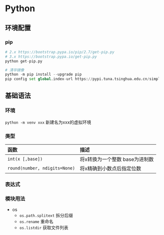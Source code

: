 

# Python
## 环境配置
### pip

```python
# 2.x https://bootstrap.pypa.io/pip/2.7/get-pip.py
# 3.x https://bootstrap.pypa.io/get-pip.py
python get-pip.py

# 清华镜像
python -m pip install --upgrade pip
pip config set global.index-url https://pypi.tuna.tsinghua.edu.cn/simple
```
## 基础语法
### 环境

`python -m venv xxx` 新建名为xxx的虚拟环境

### 类型

| 函数             | 描述                                 |
| :--------------- | :-----------------------------       |
| `int(x [,base])` | 将x转换为一个整数 base为进制数         |
| `round(number, ndigits=None)` | 将x精确到小数点后指定位数 |

### 表达式


### 模块用法

- os
  - `os.path.splitext` 拆分后缀
  - `os.rename` 重命名
  - `os.listdir` 获取文件列表